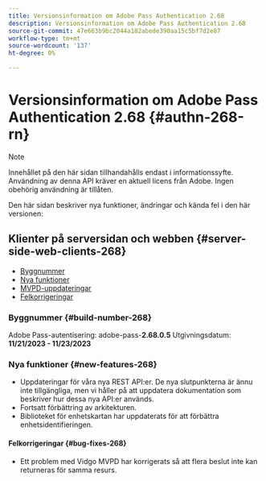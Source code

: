 ```yaml
---
title: Versionsinformation om Adobe Pass Authentication 2.68
description: Versionsinformation om Adobe Pass Authentication 2.68
source-git-commit: 47e663b9bc2044a182abede390aa15c5bf7d2e87
workflow-type: tm+mt
source-wordcount: '137'
ht-degree: 0%

---
```


# Versionsinformation om Adobe Pass Authentication 2.68 {#authn-268-rn}

>[!NOTE]
>
>Innehållet på den här sidan tillhandahålls endast i informationssyfte. Användning av denna API kräver en aktuell licens från Adobe. Ingen obehörig användning är tillåten.

Den här sidan beskriver nya funktioner, ändringar och kända fel i den här versionen:

## Klienter på serversidan och webben {#server-side-web-clients-268}

* [Byggnummer](#build-number-268)
* [Nya funktioner](#new-features-268)
* [MVPD-uppdateringar](#mvpd-updates-268)
* [Felkorrigeringar](#bug-fixes-268)

### Byggnummer {#build-number-268}

Adobe Pass-autentisering: adobe-pass-**2.68.0.5**
Utgivningsdatum: **11/21/2023 - 11/23/2023**

### Nya funktioner {#new-features-268}

* Uppdateringar för våra nya REST API:er.  De nya slutpunkterna är ännu inte tillgängliga, men vi håller på att uppdatera dokumentation som beskriver hur dessa nya API:er används.
* Fortsatt förbättring av arkitekturen.
* Biblioteket för enhetskartan har uppdaterats för att förbättra enhetsidentifieringen.

#### Felkorrigeringar {#bug-fixes-268}

* Ett problem med Vidgo MVPD har korrigerats så att flera beslut inte kan returneras för samma resurs.
